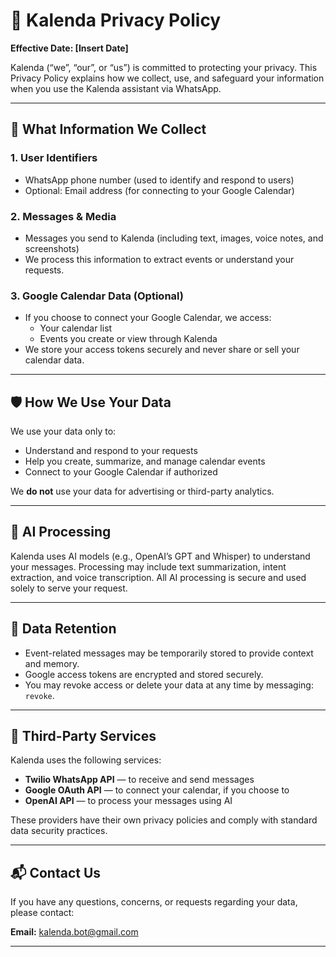 # 📄 Kalenda Privacy Policy

**Effective Date: [Insert Date]**

Kalenda (“we”, “our”, or “us”) is committed to protecting your privacy. This Privacy Policy explains how we collect, use, and safeguard your information when you use the Kalenda assistant via WhatsApp.

---

## 🔐 What Information We Collect

### 1. User Identifiers
- WhatsApp phone number (used to identify and respond to users)
- Optional: Email address (for connecting to your Google Calendar)

### 2. Messages & Media
- Messages you send to Kalenda (including text, images, voice notes, and screenshots)
- We process this information to extract events or understand your requests.

### 3. Google Calendar Data (Optional)
- If you choose to connect your Google Calendar, we access:
  - Your calendar list
  - Events you create or view through Kalenda
- We store your access tokens securely and never share or sell your calendar data.

---

## 🛡️ How We Use Your Data

We use your data only to:
- Understand and respond to your requests
- Help you create, summarize, and manage calendar events
- Connect to your Google Calendar if authorized

We **do not** use your data for advertising or third-party analytics.

---

## 🧠 AI Processing

Kalenda uses AI models (e.g., OpenAI’s GPT and Whisper) to understand your messages. Processing may include text summarization, intent extraction, and voice transcription. All AI processing is secure and used solely to serve your request.

---

## 📁 Data Retention

- Event-related messages may be temporarily stored to provide context and memory.
- Google access tokens are encrypted and stored securely.
- You may revoke access or delete your data at any time by messaging: `revoke`.

---

## 🤝 Third-Party Services

Kalenda uses the following services:

- **Twilio WhatsApp API** — to receive and send messages  
- **Google OAuth API** — to connect your calendar, if you choose to  
- **OpenAI API** — to process your messages using AI

These providers have their own privacy policies and comply with standard data security practices.

---

## 📬 Contact Us

If you have any questions, concerns, or requests regarding your data, please contact:

**Email:** kalenda.bot@gmail.com

---
